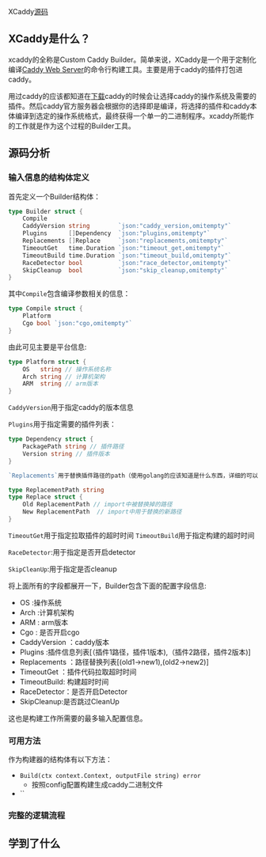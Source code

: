 
XCaddy[源码](https://sourcegraph.com/github.com/caddyserver/xcaddy)

## XCaddy是什么？

xcaddy的全称是Custom Caddy Builder。简单来说，XCaddy是一个用于定制化编译[Caddy Web Server](https://github.com/caddyserver/caddy)的命令行构建工具。主要是用于caddy的插件打包进caddy。

用过caddy的应该都知道在[下载](https://caddyserver.com/download)caddy的时候会让选择caddy的操作系统及需要的插件。然后caddy官方服务器会根据你的选择即是编译，将选择的插件和caddy本体编译到选定的操作系统格式，最终获得一个单一的二进制程序。xcaddy所能作的工作就是作为这个过程的Builder工具。

## 源码分析

### 输入信息的结构体定义

首先定义一个Builder结构体：

```go
type Builder struct {
	Compile
	CaddyVersion string        `json:"caddy_version,omitempty"`
	Plugins      []Dependency  `json:"plugins,omitempty"`
	Replacements []Replace     `json:"replacements,omitempty"`
	TimeoutGet   time.Duration `json:"timeout_get,omitempty"`
	TimeoutBuild time.Duration `json:"timeout_build,omitempty"`
	RaceDetector bool          `json:"race_detector,omitempty"`
	SkipCleanup  bool          `json:"skip_cleanup,omitempty"`
}
```

其中`Compile`包含编译参数相关的信息：
```go
type Compile struct {
	Platform
	Cgo bool `json:"cgo,omitempty"`
}
```
由此可见主要是平台信息:
```go
type Platform struct {
	OS   string // 操作系统名称
	Arch string // 计算机架构
	ARM  string // arm版本
}
```
`CaddyVersion`用于指定caddy的版本信息

`Plugins`用于指定需要的插件列表：

```go
type Dependency struct {
	PackagePath string // 插件路径
	Version string // 插件版本
}

`Replacements`用于替换插件路径的path（使用golang的应该知道是什么东西，详细的可以`go rename --help`）:

type ReplacementPath string
type Replace struct {
	Old ReplacementPath // import中被替换掉的路径
	New ReplacementPath  // import中用于替换的新路径
}
```
`TimeoutGet`用于指定拉取插件的超时时间
`TimeoutBuild`用于指定构建的超时时间

`RaceDetector`:用于指定是否开启detector

`SkipCleanUp`:用于指定是否cleanup

将上面所有的字段都展开一下，Builder包含下面的配置字段信息:

+ OS :操作系统
+ Arch :计算机架构
+ ARM  : arm版本
+ Cgo : 是否开启cgo
+ CaddyVersion ：caddy版本
+ Plugins :插件信息列表[（插件1路径，插件1版本),（插件2路径，插件2版本)]
+ Replacements ：路径替换列表[(old1->new1),(old2->new2)]
+ TimeoutGet  ：插件代码拉取超时时间
+ TimeoutBuild: 构建超时时间
+ RaceDetector：是否开启Detector
+ SkipCleanup:是否跳过CleanUp

这也是构建工作所需要的最多输入配置信息。

### 可用方法

作为构建器的结构体有以下方法：

+ `Build(ctx context.Context, outputFile string) error`
  + 按照config配置构建生成caddy二进制文件
+ ``

### 完整的逻辑流程

## 学到了什么

